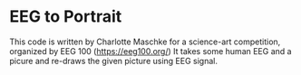 # EEG to Portrait

This code is written by Charlotte Maschke for a science-art competition, organized by EEG 100 (https://eeg100.org/)
It takes some human EEG and a picure and re-draws the given picture using EEG signal. 


